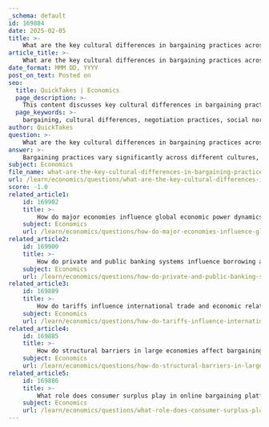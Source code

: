 ```yaml
---
_schema: default
id: 169884
date: 2025-02-05
title: >-
    What are the key cultural differences in bargaining practices across different countries?
article_title: >-
    What are the key cultural differences in bargaining practices across different countries?
date_format: MMM DD, YYYY
post_on_text: Posted on
seo:
  title: QuickTakes | Economics
  page_description: >-
    This content discusses key cultural differences in bargaining practices across various countries, highlighting how social norms, economic conditions, and historical influences shape negotiation behaviors and consumer expectations.
  page_keywords: >-
    bargaining, cultural differences, negotiation practices, social norms, economic conditions, historical contexts, haggling, relationship-building, consumer behavior, pricing strategies, e-commerce, international trade, cross-cultural interactions
author: QuickTakes
question: >-
    What are the key cultural differences in bargaining practices across different countries?
answer: >-
    Bargaining practices vary significantly across different cultures, influenced by social norms, economic conditions, and historical contexts. Here are some key cultural differences in bargaining practices:\n\n1. **Expectations of Bargaining**:\n   - In many Middle Eastern, Asian, and African cultures, bargaining is a common and expected practice in markets. Buyers and sellers engage in negotiations to arrive at a mutually agreeable price. For instance, in countries like Morocco or India, haggling is not only accepted but is often seen as a skill and part of the shopping experience.\n   - Conversely, in Western cultures, particularly in the United States and parts of Europe, fixed pricing is more prevalent. Consumers typically accept the prices set by retailers, especially in supermarkets, where bargaining is rare and often frowned upon.\n\n2. **Approach to Negotiation**:\n   - In cultures that embrace bargaining, the process is often seen as a social interaction, where building relationships and trust is crucial. For example, in many Asian cultures, establishing rapport before discussing prices can be important, and negotiations may involve more than just the price, including terms of service and future relationships.\n   - In contrast, in cultures with fixed pricing, the transaction is often more transactional and less personal. The focus is primarily on the price and the product, with less emphasis on relationship-building.\n\n3. **Cultural Norms and Social Influences**:\n   - Social norms play a significant role in how bargaining is perceived. In cultures where bargaining is common, there may be a strong belief in the value of negotiation as a means of achieving a fair price. This can be influenced by cultural upbringing and societal values that prioritize negotiation skills.\n   - In cultures where fixed pricing is the norm, there may be a greater emphasis on convenience and efficiency, leading to a reluctance to engage in bargaining. This can be attributed to social norms that discourage negotiation and promote acceptance of set prices.\n\n4. **Consumer Behavior and Economic Implications**:\n   - Bargaining can lead to increased consumer surplus, as buyers may secure lower prices than they initially anticipated. This dynamic allows for a more flexible assignment of value to goods and services, reflecting the perceived worth of items in the eyes of consumers.\n   - In contrast, in fixed pricing environments, consumer surplus may be limited, as consumers pay the price set by sellers without the opportunity for negotiation.\n\n5. **Impact of Technology**:\n   - The rise of e-commerce has also influenced bargaining practices. Online platforms often have fixed prices, but some allow for bidding or negotiation features, which can blend traditional bargaining with modern shopping experiences. This shift can alter cultural perceptions of bargaining, especially among younger generations.\n\nIn summary, cultural differences in bargaining practices are shaped by a variety of factors, including societal norms, economic conditions, and historical contexts. Understanding these differences is crucial for businesses and individuals engaging in international trade or cross-cultural interactions.
subject: Economics
file_name: what-are-the-key-cultural-differences-in-bargaining-practices-across-different-countries.md
url: /learn/economics/questions/what-are-the-key-cultural-differences-in-bargaining-practices-across-different-countries
score: -1.0
related_article1:
    id: 169902
    title: >-
        How do major economies influence global economic power dynamics and strategies?
    subject: Economics
    url: /learn/economics/questions/how-do-major-economies-influence-global-economic-power-dynamics-and-strategies
related_article2:
    id: 169900
    title: >-
        How do private and public banking systems influence borrowing and lending practices?
    subject: Economics
    url: /learn/economics/questions/how-do-private-and-public-banking-systems-influence-borrowing-and-lending-practices
related_article3:
    id: 169889
    title: >-
        How do tariffs influence international trade and economic relationships?
    subject: Economics
    url: /learn/economics/questions/how-do-tariffs-influence-international-trade-and-economic-relationships
related_article4:
    id: 169885
    title: >-
        How do structural barriers in large economies affect bargaining processes?
    subject: Economics
    url: /learn/economics/questions/how-do-structural-barriers-in-large-economies-affect-bargaining-processes
related_article5:
    id: 169886
    title: >-
        What role does consumer surplus play in online bargaining platforms like eBay?
    subject: Economics
    url: /learn/economics/questions/what-role-does-consumer-surplus-play-in-online-bargaining-platforms-like-ebay
---
```


&nbsp;